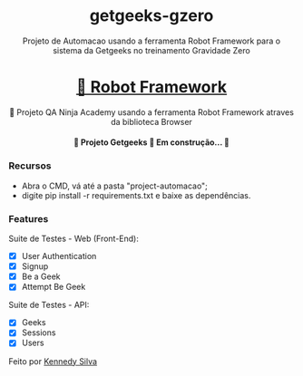 <h1 align="center">getgeeks-gzero</h1>
<p align="center">Projeto de Automacao usando a ferramenta Robot Framework para o sistema da Getgeeks no treinamento Gravidade Zero</p>
<h1 align="center">
    <a href="https://robotframework.org/">🔗 Robot Framework</a>
</h1>
<p align="center">🚀 Projeto QA Ninja Academy usando a ferramenta Robot Framework atraves da biblioteca Browser </p>

<h4 align="center"> 
	🚧  Projeto Getgeeks 🚀 Em construção...  🚧
</h4>

### Recursos
 - Abra o CMD, vá até a pasta "project-automacao";
 - digite pip install -r requirements.txt e baixe as dependências.

### Features

Suite de Testes - Web (Front-End):
- [x] User Authentication
- [X] Signup
- [X] Be a Geek
- [X] Attempt Be Geek

Suite de Testes - API:
- [x] Geeks
- [X] Sessions
- [X] Users

<p>Feito por <a href="https://www.linkedin.com/in/kennedy-silva-de-oliveira-119154182/">Kennedy Silva</a></p>
